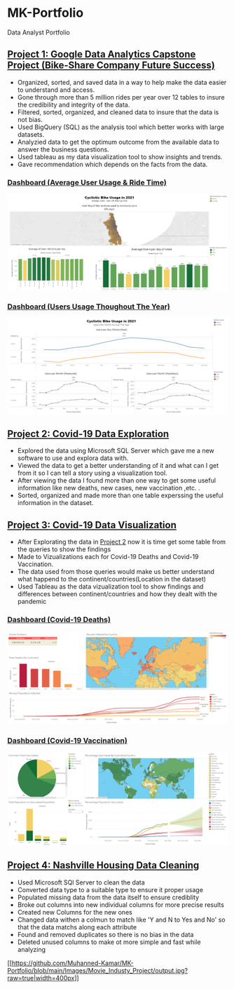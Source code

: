# MK-Portfolio
Data Analyst Portfolio

## [Project 1: Google Data Analytics Capstone Project (Bike-Share Company Future Success)](https://github.com/Muhanned-Kamar/Project-1-GDAPC-Capstone-project)

- Organized, sorted, and saved data in a way to help make the data easier to understand and access.
- Gone through more than 5 million rides per year over 12 tables to insure the credibility and integrity of the data.
- Filtered, sorted, organized, and cleaned data to insure that the data is not bias.
- Used BigQuery (SQL) as the analysis tool which better works with large datasets.
- Analyzied data to get the optimum outcome from the available data to answer the business questions.
- Used tableau as my data visualization tool to show insights and trends.
- Gave recommendation which depends on the facts from the data.

### [Dashboard (Average User Usage & Ride Time)](https://public.tableau.com/app/profile/muhanned1728/viz/Cyclistic_Project/Dashboard1)


![](Images/Cyclistic_Project/CP_DB_1.png)


### [Dashboard (Users Usage Thoughout The Year)](https://public.tableau.com/app/profile/muhanned1728/viz/Cyclistic_Project_2/Dashboard1)


![](Images/Cyclistic_Project/CP_DB_2.png)


## [Project 2: Covid-19 Data Exploration](https://github.com/Muhanned-Kamar/Covid-19_Data_Exploration_Project)

- Explored the data using Microsoft SQL Server which gave me a new software to use and explora data with.
- Viewed the data to get a better understanding of it and what can I get from it so I can tell a story using a visualization tool.
- After viewing the data I found more than one way to get some useful information like new deaths, new cases, new vaccination ,etc. .
- Sorted, organized and made more than one table experssing the useful information in the dataset.

## [Project 3: Covid-19 Data Visualization](https://github.com/Muhanned-Kamar/Covid-19_Data_Visualization)

- After Explorating the data in [Project 2](https://github.com/Muhanned-Kamar/Covid-19_Data_Exploration_Project) now it is time get some table from the queries to show the findings
- Made to Vizualizations each for Covid-19 Deaths and Covid-19 Vaccination.
- The data used from those queries would make us better understand what happend to the continent/countries(Location in the dataset)
- Used Tableau as the data vizualization tool to show findings and differences between continent/countries and how they dealt with the pandemic


### [Dashboard (Covid-19 Deaths)](https://public.tableau.com/app/profile/muhanned1728/viz/Covid-19_Project_Deaths/Dashboard1)


![](Images/Covid-19_Project/Covid-19_Death_DB.png)


### [Dashboard (Covid-19 Vaccination)](https://public.tableau.com/app/profile/muhanned1728/viz/Covid-19_Project_Vac/Dashboard1)


![](Images/Covid-19_Project/Covid-19_Vaccinated_DB.png)



## [Project 4: Nashville Housing Data Cleaning](https://github.com/Muhanned-Kamar/Nashville_Housing_Data_Cleaning_Project)

- Used Microsoft SQl Server to clean the data
- Converted data type to a suitable type to ensure it proper usage
- Populated missing data from the data itself to ensure crediblity
- Broke out columns into new individual columns for more precise results
- Created new Columns for the new ones
- Changed data withen a colmun to match like 'Y and N to Yes and No' so that the data matchs along each attribute
- Found and removed duplicates so there is no bias in the data
- Deleted unused columns to make ot more simple and fast while analyzing 

[[https://github.com/Muhanned-Kamar/MK-Portfolio/blob/main/Images/Movie_Industy_Project/output.jpg?raw=true|width=400px]]

